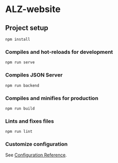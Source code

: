 # ALZ-website



## Project setup
```
npm install
```

### Compiles and hot-reloads for development
```
npm run serve
```

### Compiles JSON Server
```
npm run backend
```

### Compiles and minifies for production
```
npm run build
```

### Lints and fixes files
```
npm run lint
```

### Customize configuration
See [Configuration Reference](https://cli.vuejs.org/config/).

